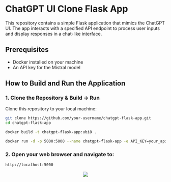 # ChatGPT UI Clone Flask App

This repository contains a simple Flask application that mimics the ChatGPT UI. The app interacts with a specified API endpoint to process user inputs and display responses in a chat-like interface.

## Prerequisites

- Docker installed on your machine
- An API key for the Mistral model

## How to Build and Run the Application

### 1. Clone the Repository & Build -> Run

Clone this repository to your local machine:

```bash
git clone https://github.com/your-username/chatgpt-flask-app.git
cd chatgpt-flask-app

docker build -t chatgpt-flask-app:ubi8 .

docker run -d -p 5000:5000 --name chatgpt-flask-app -e API_KEY=your_api_key chatgpt-flask-app:ubi8
```

### 2. Open your web browser and navigate to:

```bash
http://localhost:5000
```

<div align="center">
    <img src="https://raw.githubusercontent.com/fenar/TME-AIX/main/etc/model-as-a-server/maas.png"/>
</div>
